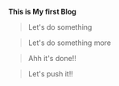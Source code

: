 **This is My first Blog**
>Let's do something

>Let's do something more

>Ahh it's done!!

>Let's push it!!